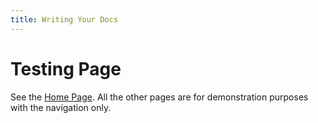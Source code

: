 ```yaml
---
title: Writing Your Docs
---
```

# Testing Page

See the [Home Page](../index.md). All the other pages are for demonstration purposes with the navigation only.
